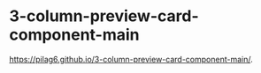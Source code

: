 # 3-column-preview-card-component-main

https://pilag6.github.io/3-column-preview-card-component-main/.
